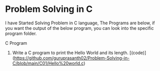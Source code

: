 # Problem Solving in C
I have Started Solving Problem in C language, The Programs are below, if you want the output of the below program, you can look into the specific program folder.

C Program
1. Write a C program to print the Hello World and its length. [(code)] (https://github.com/guruprasanth02/Problem-Solving-in-C/blob/main/C01/Hello%20world.c)
